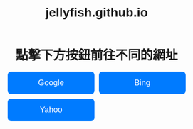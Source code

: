 # jellyfish.github.io
<!DOCTYPE html>
<html lang="en">
<head>
    <meta charset="UTF-8">
    <meta name="viewport" content="width=device-width, initial-scale=1.0">
    <title>互動式網頁</title>
    <style>
        body {
            font-family: Arial, sans-serif;
            display: flex;
            flex-direction: column;
            align-items: center;
            justify-content: center;
            height: 100vh;
            margin: 0;
        }
        .button-container {
            display: grid;
            gap: 10px;
            grid-template-columns: repeat(auto-fit, minmax(150px, 1fr));
            width: 80%;
            max-width: 400px;
        }
        .button {
            background-color: #007bff;
            color: white;
            padding: 15px;
            text-align: center;
            border-radius: 8px;
            text-decoration: none;
            font-size: 18px;
            transition: background-color 0.2s;
        }
        .button:hover {
            background-color: #0056b3;
        }
    </style>
</head>
<body>
    <h1>點擊下方按鈕前往不同的網址</h1>
    <div class="button-container">
        <a href="https://www.google.com" class="button" target="_blank">Google</a>
        <a href="https://www.bing.com" class="button" target="_blank">Bing</a>
        <a href="https://www.yahoo.com" class="button" target="_blank">Yahoo</a>
    </div>
</body>
</html>
